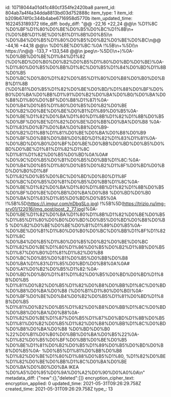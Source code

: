 id: 10718044a01d41c480cf354fe2420ba8
parent_id: 804ab7a4f4a34dda8813bd03d752888c
item_type: 1
item_id: b209b674f0c344b4abe6716958d5770b
item_updated_time: 1622453189372
title_diff: 
body_diff: "@@ -22,16 +22,24 @@\\n %D1%8C %D0%BF%D1%80%D0%BE%D0%B5%D0%BC%D1%8B\\n+ (%D0%BB%D1%8E%D0%B1%D1%8B%D0%B5)\\n  %D0%B4%D0%B5%D1%80%D0%B5%D0%B2%D0%BE%D0%BC\\n@@ -44,16 +44,18 @@\\n %D0%BE%D0%BC:%0A  !%5B\\n+%5D(\\n https://\\n@@ -133,7 +133,548 @@\\n jpeg\\n-%5D()\\n+)%0A- %D0%BB%D0%BE%D1%84%D1%82 (%D0%BD%D0%B0%D0%B2%D0%B5%D1%80%D0%BD%D0%BE)%0A- %D1%80%D0%B5%D0%BB%D1%8C%D0%B5%D1%84%D0%BD%D1%8B%D0%B5 %D0%BC%D0%B0%D1%82%D0%B5%D1%80%D0%B8%D0%B0%D0%BB%D1%8B (%D0%B1%D0%B5%D1%82%D0%BE%D0%BD/%D1%88%D0%BF%D0%B0%D0%BA%D0%BB%D1%91%D0%B2%D0%BA%D0%B0/%D0%BA%D0%B8%D1%80%D0%BF%D0%B8%D1%87)%0A- %D0%B4%D0%B5%D1%80%D0%B5%D0%B2%D0%BE %D0%B2%D0%BE%D0%BE%D0%B1%D1%89%D0%B5%0A- %D0%BE%D1%82%D0%BA%D1%80%D1%8B%D1%82%D1%8B%D0%B5 %D0%BF%D0%BE%D1%82%D0%BE%D0%BB%D0%BA%D0%B8 %0A- %D1%83%D0%B7%D0%BA%D0%B8%D0%B9-%D0%B2%D1%8B%D1%81%D0%BE%D0%BA%D0%B8%D0%B9 %D0%BF%D0%BB%D0%B8%D0%BD%D1%82%D1%83%D1%81%0A- %D0%BD%D0%B0%D0%BF%D0%BE%D0%BB%D0%BD%D0%B5%D0%BD%D0%BE%D1%81%D1%82%D1%8C %D1%81%D1%82%D0%B5%D0%BD%0A%0A# %D0%9C%D0%B5%D0%B1%D0%B5%D0%BB%D1%8C:%0A- %D0%B4%D0%B5%D1%80%D0%B5%D0%B2%D1%8F%D0%BD%D0%BD%D0%B0%D1%8F %D1%82%D0%B5%D0%BC%D0%BD%D0%B0%D1%8F %D0%BC%D0%B5%D0%B1%D0%B5%D0%BB%D1%8C%0A- %D0%BE%D1%82%D0%BA%D1%80%D1%8B%D1%82%D1%8B%D0%B5 %D0%BF%D0%BE%D0%BB%D0%BA%D0%B8 %D0%BD%D0%B0 %D0%BA%D1%83%D1%85%D0%BD%D0%B5%0A  !%5B%5D(https://i.imgur.com/nDbgSLo.jpg) !%5B%5D(https://trizio.ru/img-srv01/122016/img_post/post_2_77.jpg)%0A- %D0%BE%D1%82%D0%BA%D1%80%D1%8B%D1%82%D0%BE%D0%B5 %D1%85%D1%80%D0%B0%D0%BD%D0%B5%D0%BD%D0%B8%D0%B5 %D0%B2%D0%BE%D0%BE%D0%B1%D1%89%D0%B5%0A- %D0%BE%D0%B1%D1%80%D0%B0%D0%BC%D0%BB%D1%8F%D1%82%D1%8C %D0%B4%D0%B5%D1%80%D0%B5%D0%B2%D0%BE%D0%BC %D1%82%D0%BE%D1%80%D1%86%D0%B5%D0%B2%D1%8B%D0%B5 %D1%87%D0%B0%D1%81%D1%82%D0%B8 %D0%BC%D0%B5%D0%B1%D0%B5%D0%BB%D0%B8 %D0%BA%D1%83%D1%85%D0%BD%D0%B8%0A%0A# %D0%A1%D0%B2%D0%B5%D1%82:%0A- %D0%BD%D0%B0%D1%81%D1%82%D0%B5%D0%BD%D0%BD%D1%8B%D0%B5 %D1%81%D0%B2%D0%B5%D1%82%D0%B8%D0%BB%D1%8C%D0%BD%D0%B8%D0%BA%D0%B8 (%D0%B1%D1%80%D0%B0)%0A- %D0%BF%D0%BE%D0%B4%D0%B2%D0%B5%D1%81%D0%BD%D1%8B%D0%B5 %D1%81%D0%B2%D0%B5%D1%82%D0%B8%D0%BB%D1%8C%D0%BD%D0%B8%D0%BA%D0%B8%0A- %D1%82%D0%BE%D1%87%D0%B5%D1%87%D0%BD%D1%8B%D0%B5 %D1%81%D0%B2%D0%B5%D1%82%D0%B8%D0%BB%D1%8C%D0%BD%D0%B8%D0%BA%D0%B8 %D0%BD%D0%B0 %22%D0%B1%D0%B0%D0%BB%D0%BA%D0%B5%22%0A- %D1%82%D0%B5%D0%BF%D0%BB%D0%BE%D0%B5 %D0%BE%D1%81%D0%B2%D0%B5%D1%89%D0%B5%D0%BD%D0%B8%D0%B5%0A- %D0%B5%D1%81%D0%BB%D0%B8 %D1%82%D0%BE%D1%80%D1%88%D0%B5%D1%80, %D1%82%D0%BE %D1%82%D0%BE%D0%BB%D1%8C%D0%BA%D0%BE %D0%BA%D0%B0%D0%BA IKEA %D0%A5%D0%95%D0%9A%D0%A2%D0%90%D0%A0%0A\\n"
metadata_diff: {"new":{},"deleted":[]}
encryption_cipher_text: 
encryption_applied: 0
updated_time: 2021-05-31T09:26:29.758Z
created_time: 2021-05-31T09:26:29.758Z
type_: 13